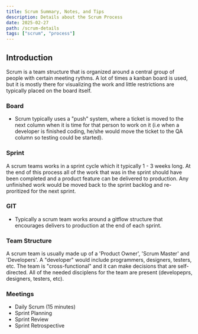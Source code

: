 ```yaml
---
title: Scrum Summary, Notes, and Tips
description: Details about the Scrum Process
date: 2025-02-27
path: /scrum-details
tags: ["scrum", "process"]
---
```


## Introduction

Scrum is a team structure that is organized around a central group of people with certain meeting rythms. A lot of times a kanban board is used, but it is mostly there for visualizing the work and little restrictions are typically placed on the board itself.

### Board

- Scrum typically uses a "push" system, where a ticket is moved to the next column when it is time for that person to work on it (i.e when a developer is finished coding, he/she would move the ticket to the QA column so testing could be started).

### Sprint

A scrum teams works in a sprint cycle which it typically 1 - 3 weeks long. At the end of this process all of the work that was in the sprint should have been completed and a product feature can be delivered to production. Any unfinished work would be moved back to the sprint backlog and re-proritized for the next sprint.

### GIT

- Typically a scrum team works around a gitflow structure that encourages delivers to production at the end of each sprint.

### Team Structure

A scrum team is usually made up of a 'Product Owner', 'Scrum Master' and 'Developers'. A "developer" would include programmers, designers, testers, etc. The team is "cross-functional" and it can make decisions that are self-directed. All of the needed disciplens for the team are present (developeprs, designers, testers, etc).

### Meetings

- Daily Scrum (15 minutes)
- Sprint Planning
- Sprint Review
- Sprint Retrospective
